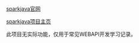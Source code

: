 

[sparkjava官网](http://sparkjava.com/)

[sparkjava项目主页](https://github.com/perwendel/spark)


此项目无实际功能，仅用于常见WEBAPI开发学习记录。













